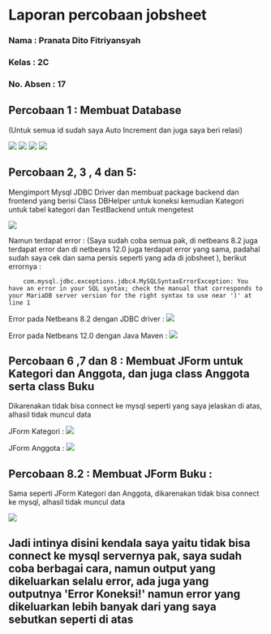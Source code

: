 # Laporan percobaan jobsheet

### Nama : Pranata Dito Fitriyansyah

### Kelas : 2C

### No. Absen : 17

## Percobaan 1 : Membuat Database
(Untuk semua id sudah saya Auto Increment dan juga saya beri relasi)

<img src="percobaan1 (1).png">
<img src="percobaan1 (2).png">
<img src="percobaan1 (3).png">
<img src="percobaan1 (4).png">

## Percobaan 2, 3 , 4 dan 5: 

Mengimport Mysql JDBC Driver dan membuat package backend dan frontend yang berisi Class DBHelper untuk koneksi kemudian Kategori untuk tabel kategori dan TestBackend untuk mengetest

<img src="percobaan2 (1).png">

Namun terdapat error : (Saya sudah coba semua pak, di netbeans 8.2 juga terdapat error dan di netbeans 12.0 juga terdapat error yang sama, padahal sudah saya cek dan sama persis seperti yang ada di jobsheet ), berikut errornya :



        com.mysql.jdbc.exceptions.jdbc4.MySQLSyntaxErrorException: You have an error in your SQL syntax; check the manual that corresponds to your MariaDB server version for the right syntax to use near ')' at line 1

Error pada Netbeans 8.2 dengan JDBC driver :
<img src="percobaan2 (3).png">

Error pada Netbeans 12.0 dengan Java Maven :
<img src="percobaan2 (2).png">

## Percobaan 6 ,7 dan 8 : Membuat JForm untuk Kategori dan Anggota, dan juga class Anggota serta class Buku
Dikarenakan tidak bisa connect ke mysql seperti yang saya jelaskan di atas, alhasil tidak muncul data

JForm Kategori :
<img src="percobaan6 (1).png">

JForm Anggota :
<img src="percobaan6 (2).png">

## Percobaan 8.2 : Membuat JForm Buku :
Sama seperti JForm Kategori dan Anggota, dikarenakan tidak bisa connect ke mysql, alhasil tidak muncul data

<img src="percobaan8.png">

## Jadi intinya disini kendala saya yaitu tidak bisa connect ke mysql servernya pak, saya sudah coba berbagai cara, namun output yang dikeluarkan selalu error, ada juga yang outputnya 'Error Koneksi!' namun error yang dikeluarkan lebih banyak dari yang saya sebutkan seperti di atas